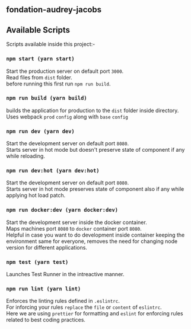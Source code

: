 ## fondation-audrey-jacobs

## Available Scripts

Scripts available inside this project:-

### `npm start (yarn start)`

Start the production server on default port `3000`.<br>
Read files from `dist` folder.<br>
before running this first run `npm run build`.

### `npm run build (yarn build)`

builds the application for production to the `dist` folder inside directory.<br>
Uses webpack `prod` `config` along with `base` `config`

### `npm run dev (yarn dev)`

Start the development server on default port `8080`.<br>
Starts server in hot mode but doesn't preserve state of component if any while reloading.

### `npm run dev:hot (yarn dev:hot)`

Start the development server on default port `8080`.<br>
Starts server in hot mode preserves state of component also if any while applying hot load patch.

### `npm run docker:dev (yarn docker:dev)`

Start the development server inside the docker container.<br>
Maps machines port `8080` to `docker` container port `8080`.<br>
Helpful in case you want to do development inside container keeping the environment same for everyone, removes the need for changing node version for different applications.

### `npm test (yarn test)`

Launches Test Runner in the intreactive manner.

### `npm run lint (yarn lint)`

Enforces the linting rules defined in `.eslintrc`.
<br>
For inforcing your rules `replace` the `file` or `content` of `eslintrc`.<br>
Here we are using `prettier` for formatting and `eslint` for enforcing rules related to best coding practices.
